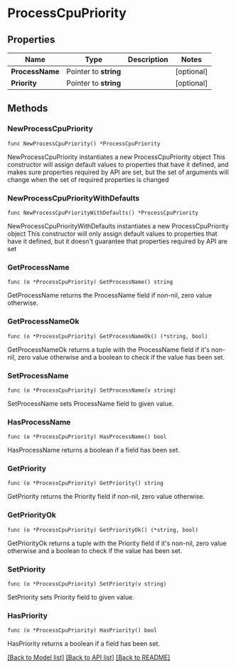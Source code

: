 # ProcessCpuPriority

## Properties

Name | Type | Description | Notes
------------ | ------------- | ------------- | -------------
**ProcessName** | Pointer to **string** |  | [optional] 
**Priority** | Pointer to **string** |  | [optional] 

## Methods

### NewProcessCpuPriority

`func NewProcessCpuPriority() *ProcessCpuPriority`

NewProcessCpuPriority instantiates a new ProcessCpuPriority object
This constructor will assign default values to properties that have it defined,
and makes sure properties required by API are set, but the set of arguments
will change when the set of required properties is changed

### NewProcessCpuPriorityWithDefaults

`func NewProcessCpuPriorityWithDefaults() *ProcessCpuPriority`

NewProcessCpuPriorityWithDefaults instantiates a new ProcessCpuPriority object
This constructor will only assign default values to properties that have it defined,
but it doesn't guarantee that properties required by API are set

### GetProcessName

`func (o *ProcessCpuPriority) GetProcessName() string`

GetProcessName returns the ProcessName field if non-nil, zero value otherwise.

### GetProcessNameOk

`func (o *ProcessCpuPriority) GetProcessNameOk() (*string, bool)`

GetProcessNameOk returns a tuple with the ProcessName field if it's non-nil, zero value otherwise
and a boolean to check if the value has been set.

### SetProcessName

`func (o *ProcessCpuPriority) SetProcessName(v string)`

SetProcessName sets ProcessName field to given value.

### HasProcessName

`func (o *ProcessCpuPriority) HasProcessName() bool`

HasProcessName returns a boolean if a field has been set.

### GetPriority

`func (o *ProcessCpuPriority) GetPriority() string`

GetPriority returns the Priority field if non-nil, zero value otherwise.

### GetPriorityOk

`func (o *ProcessCpuPriority) GetPriorityOk() (*string, bool)`

GetPriorityOk returns a tuple with the Priority field if it's non-nil, zero value otherwise
and a boolean to check if the value has been set.

### SetPriority

`func (o *ProcessCpuPriority) SetPriority(v string)`

SetPriority sets Priority field to given value.

### HasPriority

`func (o *ProcessCpuPriority) HasPriority() bool`

HasPriority returns a boolean if a field has been set.


[[Back to Model list]](../README.md#documentation-for-models) [[Back to API list]](../README.md#documentation-for-api-endpoints) [[Back to README]](../README.md)


